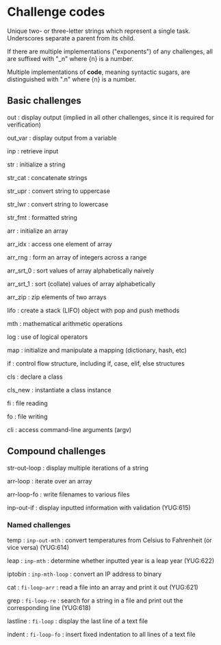 # Challenge codes
Unique two- or three-letter strings which represent a single task.  Underscores separate a parent from its child. 

If there are multiple implementations ("exponents") of any challenges, all are suffixed with "\_n" where {n} is a number.

Multiple implementations of **code**, meaning syntactic sugars, are distinguished with ".n" where {n} is a number.

## Basic challenges
out 
: display output (implied in all other challenges, since it is required for verification)

out_var
: display output from a variable

inp 
: retrieve input

str
: initialize a string

str_cat
: concatenate strings

str_upr
: convert string to uppercase

str_lwr
: convert string to lowercase

str_fmt
: formatted string

arr 
: initialize an array

arr_idx 
: access one element of array

arr_rng 
: form an array of integers across a range

arr_srt_0
: sort values of array alphabetically naively

arr_srt_1
: sort (collate) values of array alphabetically

arr_zip
: zip elements of two arrays

lifo 
: create a stack (LIFO) object with pop and push methods

mth 
: mathematical arithmetic operations

log 
: use of logical operators

map 
: initialize and manipulate a mapping (dictionary, hash, etc)

if
: control flow structure, including if, case, elif, else structures

cls 
: declare a class

cls_new 
: instantiate a class instance

fi 
: file reading

fo 
: file writing

cli 
: access command-line arguments (argv)

## Compound challenges
str-out-loop
: display multiple iterations of a string

arr-loop
: iterate over an array

arr-loop-fo
: write filenames to various files

inp-out-if
: display inputted information with validation (YUG:615)

### Named challenges

temp : `inp-out-mth`
: convert temperatures from Celsius to Fahrenheit (or vice versa) (YUG:614)

leap : `inp-mth`
: determine whether inputted year is a leap year (YUG:622)

iptobin : `inp-mth-loop`
: convert an IP address to binary 

cat : `fi-loop-arr`
: read a file into an array and print it out (YUG:621)

grep : `fi-loop-re`
: search for a string in a file and print out the corresponding line (YUG:618)

lastline : `fi-loop`
: display the last line of a text file 

indent : `fi-loop-fo`
: insert fixed indentation to all lines of a text file 
